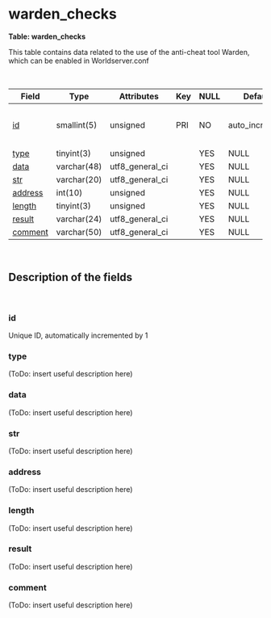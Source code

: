 # warden\_checks

**Table: warden\_checks**

This table contains data related to the use of the anti-cheat tool Warden, which can be enabled in Worldserver.conf

 

| Field                             | Type        | Attributes        | Key | NULL | Default         | Comment                                   |
|-----------------------------------|-------------|-------------------|-----|------|-----------------|-------------------------------------------|
| [id](#id)           | smallint(5) | unsigned          | PRI | NO   | auto\_increment | Unique ID, automatically incremented by 1 |
| [type](#type)       | tinyint(3)  | unsigned          |     | YES  | NULL            |                                           |
| [data](#data)       | varchar(48) | utf8\_general\_ci |     | YES  | NULL            |                                           |
| [str](#str)         | varchar(20) | utf8\_general\_ci |     | YES  | NULL            |                                           |
| [address](#address) | int(10)     | unsigned          |     | YES  | NULL            |                                           |
| [length](#length)   | tinyint(3)  | unsigned          |     | YES  | NULL            |                                           |
| [result](#result)   | varchar(24) | utf8\_general\_ci |     | YES  | NULL            |                                           |
| [comment](#comment) | varchar(50) | utf8\_general\_ci |     | YES  | NULL            |                                           |

 

## Description of the fields

 

### id

Unique ID, automatically incremented by 1

### type

(ToDo: insert useful description here)

### data

(ToDo: insert useful description here)

### str

(ToDo: insert useful description here)

### address

(ToDo: insert useful description here)

### length

(ToDo: insert useful description here)

### result

(ToDo: insert useful description here)

### comment

(ToDo: insert useful description here)

 
